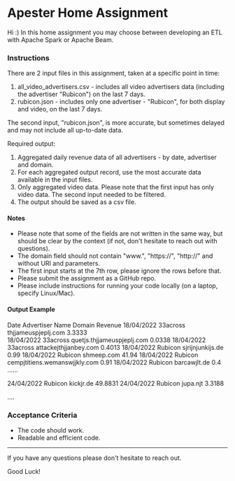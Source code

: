 # Apester Home Assignment
Hi :)
In this home assignment you may choose between developing an ETL with Apache Spark or Apache Beam.

### Instructions
There are 2 input files in this assignment, taken at a specific point in time:
1. all_video_advertisers.csv - includes all video advertisers data (including the advertiser "Rubicon") on the last 7 days.
2. rubicon.json - includes only one advertiser - "Rubicon", for both display and video, on the last 7 days.

The second input, "rubicon.json", is more accurate, but sometimes delayed and may not include all up-to-date data.

Required output:
1. Aggregated daily revenue data of all advertisers - by date, advertiser and domain.
2. For each aggregated output record, use the most accurate data available in the input files.
3. Only aggregated video data. Please note that the first input has only video data. The second input needed to be filtered.
4. The output should be saved as a csv file.

#### Notes
- Please note that some of the fields are not written in the same way, but should be clear by the context (if not, don't hesitate to reach out with questions).
- The domain field should not contain "www.", "https://", "http://" and without URI and parameters.
- The first input starts at the 7th row, please ignore the rows before that.
- Please submit the assignment as a GitHub repo.
- Please include instructions for running your code locally (on a laptop, specify Linux/Mac).


#### Output Example
Date	      Advertiser Name	  Domain	                      Revenue
18/04/2022	  33across	          thjjameuspjeplj.com	          3.3333   
18/04/2022	  33across	          quetjs.thjjameuspjeplj.com	  0.0338
18/04/2022	  33across	          attackejthjjanbey.com	          0.4013
18/04/2022	  Rubicon	          sjrijnjunkijs.de	              0.99
18/04/2022	  Rubicon	          shmeep.com	                  41.94
18/04/2022	  Rubicon	          cempjtitiens.wemanswjjkly.com	  0.91
18/04/2022	  Rubicon	          barcawjlt.de	                  0.4
......

24/04/2022	  Rubicon	          kickjr.de	                      49.8831
24/04/2022	  Rubicon	          jupa.njt	                      3.3188

....


### Acceptance Criteria
- The code should work.
- Readable and efficient code.


---
If you have any questions please don't hesitate to reach out.

Good Luck!
